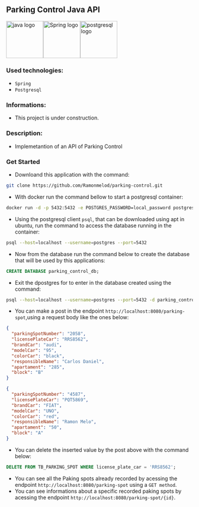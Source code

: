 ## Parking Control Java API

<div style="display: flex; align-items: center;">
  <img src="https://user-images.githubusercontent.com/25181517/117201156-9a724800-adec-11eb-9a9d-3cd0f67da4bc.png" alt="java logo" width="100" height="auto">
  <img src="https://user-images.githubusercontent.com/25181517/117201470-f6d56780-adec-11eb-8f7c-e70e376cfd07.png" alt="Spring logo" width="100" height="auto">
  <img src="https://user-images.githubusercontent.com/25181517/117208740-bfb78400-adf5-11eb-97bb-09072b6bedfc.png" alt="postgresql logo" width="100" height="auto">
</div>


### Used technologies:

- `Spring`
- `Postgresql`

### Informations:

- This project is under construction.

### Description:

- Implemetantion of an API of Parking Control

### Get Started

- Downloand this application with the command:

```sh
git clone https://github.com/Ramonmelod/parking-control.git
```

- With docker run the command bellow to start a postgresql container:

```sh
docker run -d -p 5432:5432 -e POSTGRES_PASSWORD=local_password postgres:16.1-alpine3.19

```

- Using the postgresql client `psql`, that can be downloaded using apt in ubuntu, run the command to access the database running in the container:

```sh
psql --host=localhost --username=postgres --port=5432

```

- Now from the database run the command below to create the database that will be used by this applications:

```sql
CREATE DATABASE parking_control_db;

```

- Exit the dpostgres for to enter in the database created using the command:

```sh
psql --host=localhost --username=postgres --port=5432 -d parking_control_db
```

- You can make a post in the endpoint `http://localhost:8080/parking-spot`,using a request body like the ones below:

```json
{
  "parkingSpotNumber": "2058",
  "licensePlateCar": "RRS8562",
  "brandCar": "audi",
  "modelCar": "95",
  "colorCar": "black",
  "responsibleName": "Carlos Daniel",
  "apartament": "285",
  "block": "B"
}
```

```json
{
  "parkingSpotNumber": "4587",
  "licensePlateCar": "PQT5869",
  "brandCar": "FIAT",
  "modelCar": "UNO",
  "colorCar": "red",
  "responsibleName": "Ramon Melo",
  "apartament": "50",
  "block": "A"
}
```

- You can delete the inserted value by the post above with the command below:

```sql
DELETE FROM TB_PARKING_SPOT WHERE license_plate_car = 'RRS8562';
```
- You can see all the Paking spots already recorded by acessing the endpoint `http://localhost:8080/parking-spot` using a `GET method`. 
- You can see informations about a specific recorded paking spots by acessing the endpoint `http://localhost:8080/parking-spot/{id}`.
